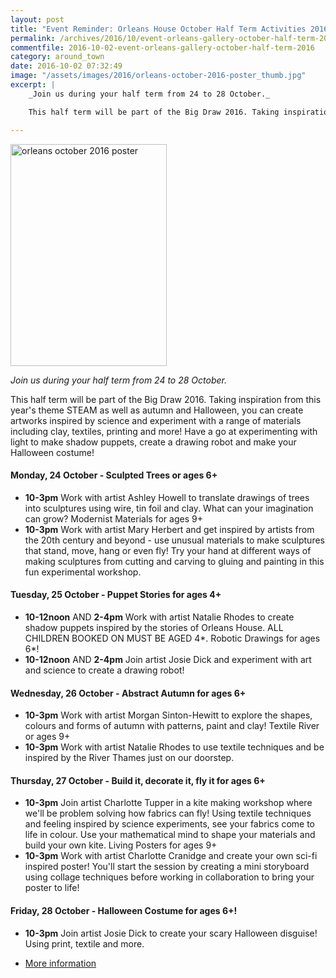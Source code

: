 ```yaml
---
layout: post
title: "Event Reminder: Orleans House October Half Term Activities 2016"
permalink: /archives/2016/10/event-orleans-gallery-october-half-term-2016.html
commentfile: 2016-10-02-event-orleans-gallery-october-half-term-2016
category: around_town
date: 2016-10-02 07:32:49
image: "/assets/images/2016/orleans-october-2016-poster_thumb.jpg"
excerpt: |
    _Join us during your half term from 24 to 28 October._

    This half term will be part of the Big Draw 2016. Taking inspiration from this year's theme STEAM as well as autumn and Halloween, you can create artworks inspired by science and experiment with a range of materials including clay, textiles, printing and more! Have a go at experimenting with light to make shadow puppets, create a drawing robot and make your Halloween costume!

---
```


<a href="/assets/images/2016/orleans-october-2016-poster.jpg" title="See larger version of - orleans october 2016 poster"><img src="/assets/images/2016/orleans-october-2016-poster_thumb.jpg" width="250" height="355" alt="orleans october 2016 poster" class="photo right" /></a>

*Join us during your half term from 24 to 28 October.*

This half term will be part of the Big Draw 2016. Taking inspiration from this year's theme STEAM as well as autumn and Halloween, you can create artworks inspired by science and experiment with a range of materials including clay, textiles, printing and more! Have a go at experimenting with light to make shadow puppets, create a drawing robot and make your Halloween costume!

#### Monday, 24 October - Sculpted Trees or ages 6+

-   **10-3pm**
    Work with artist Ashley Howell to translate drawings of trees into sculptures using wire, tin foil and clay. What can your imagination can grow? Modernist Materials for ages 9+
-   **10-3pm**
    Work with artist Mary Herbert and get inspired by artists from the 20th century and beyond - use unusual materials to make sculptures that stand, move, hang or even fly! Try your hand at different ways of making sculptures from cutting and carving to gluing and painting in this fun experimental workshop.

#### Tuesday, 25 October - Puppet Stories for ages 4+

-   **10-12noon** AND **2-4pm**
    Work with artist Natalie Rhodes to create shadow puppets inspired by the stories of Orleans House.
    ALL CHILDREN BOOKED ON MUST BE AGED 4*. Robotic Drawings for ages 6*!
-   **10-12noon** AND **2-4pm**
    Join artist Josie Dick and experiment with art and science to create a drawing robot!

#### Wednesday, 26 October - Abstract Autumn for ages 6+

-   **10-3pm**
    Work with artist Morgan Sinton-Hewitt to explore the shapes, colours and forms of autumn with patterns, paint and clay! Textile River or ages 9+
-   **10-3pm**
    Work with artist Natalie Rhodes to use textile techniques and be inspired by the River Thames just on our doorstep.

#### Thursday, 27 October - Build it, decorate it, fly it for ages 6+

-   **10-3pm**
    Join artist Charlotte Tupper in a kite making workshop where we'll be problem solving how fabrics can fly!
    Using textile techniques and feeling inspired by science experiments, see your fabrics come to life in colour. Use your mathematical mind to shape your materials and build your own kite. Living Posters for ages 9+
-   **10-3pm**
    Work with artist Charlotte Cranidge and create your own sci-fi inspired poster! You'll start the session by creating a mini storyboard using collage techniques before working in collaboration to bring your poster to life!

#### Friday, 28 October - Halloween Costume for ages 6+!

-   **10-3pm**
    Join artist Josie Dick to create your scary Halloween disguise! Using print, textile and more.

<!-- -->

-   [More information](http://www2.richmond.gov.uk/Richmondbookings/default.aspx)
